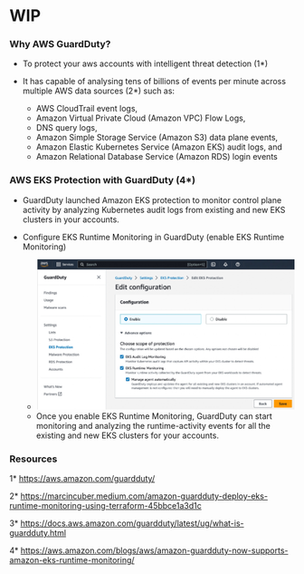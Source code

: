 # WIP

### Why AWS GuardDuty?

- To protect your aws accounts with intelligent threat detection (1*)

- It has capable of analysing tens of billions of events per minute across multiple AWS data sources (2*) such as:

  - AWS CloudTrail event logs, 
  - Amazon Virtual Private Cloud (Amazon VPC) Flow Logs, 
  - DNS query logs, 
  - Amazon Simple Storage Service (Amazon S3) data plane events, 
  - Amazon Elastic Kubernetes Service (Amazon EKS) audit logs, and 
  - Amazon Relational Database Service (Amazon RDS) login events 
  
### AWS EKS Protection with GuardDuty (4*) 

- GuardDuty launched Amazon EKS protection to monitor control plane activity by analyzing Kubernetes audit logs from existing and new EKS clusters in your accounts. 

- Configure EKS Runtime Monitoring in GuardDuty (enable EKS Runtime Monitoring)
  - ![EKS Protection](eks-protection.png)
  - Once you enable EKS Runtime Monitoring, GuardDuty can start monitoring and analyzing the runtime-activity events for all the existing and new EKS clusters for your accounts.


### Resources

1* https://aws.amazon.com/guardduty/

2* https://marcincuber.medium.com/amazon-guardduty-deploy-eks-runtime-monitoring-using-terraform-45bbce1a3d1c

3* https://docs.aws.amazon.com/guardduty/latest/ug/what-is-guardduty.html

4* https://aws.amazon.com/blogs/aws/amazon-guardduty-now-supports-amazon-eks-runtime-monitoring/